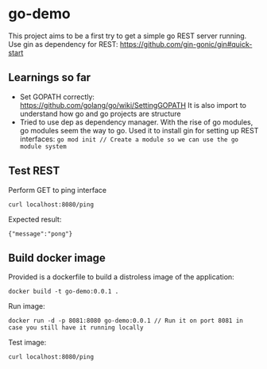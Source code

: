 # go-demo

This project aims to be a first try to get a simple go REST server running. 
Use gin as dependency for REST: https://github.com/gin-gonic/gin#quick-start

## Learnings so far
- Set GOPATH correctly: https://github.com/golang/go/wiki/SettingGOPATH It is also import to understand how go and go projects are structure
- Tried to use dep as dependency manager. With the rise of go modules, go modules seem the way to go. Used it to install gin for setting up REST interfaces:
``
go mod init // Create a module so we can use the go module system
``

## Test REST
Perform GET to ping interface
```
curl localhost:8080/ping
```
Expected result:
```
{"message":"pong"}
```

## Build docker image
Provided is a dockerfile to build a distroless image of the application:
```
docker build -t go-demo:0.0.1 .
```

Run image:
```
docker run -d -p 8081:8080 go-demo:0.0.1 // Run it on port 8081 in case you still have it running locally
```

Test image:
```
curl localhost:8080/ping
```
